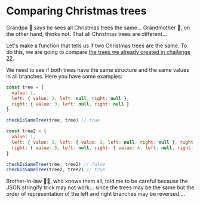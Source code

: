 # Comparing Christmas trees

Grandpa 👴 says he sees all Christmas trees the same... Grandmother 👵, on the other hand, thinks not. That all Christmas trees are different...

Let's make a function that tells us if two Christmas trees are the same. To do this, we are going to compare [the trees we already created in challenge 22](https://2021.adventjs.dev/challenges/22).

We need to see if both trees have the same structure and the same values in all branches. Here you have some examples:

```JavaScript
const tree = {
  value: 1,
  left: { value: 2, left: null, right: null },
  right: { value: 3, left: null, right: null }
}

checkIsSameTree(tree, tree) // true

const tree2 = {
  value: 1,
  left: { value: 3, left: { value: 2, left: null, right: null }, right: null },
  right: { value: 5, left: null, right: { value: 4, left: null, right: null } }
}

checkIsSameTree(tree, tree2) // false
checkIsSameTree(tree2, tree2) // true
```

Brother-in-law 🦹‍♂️, who knows them all, told me to be careful because the JSON.stringify trick may not work... since the trees may be the same but the order of representation of the left and right branches may be reversed....